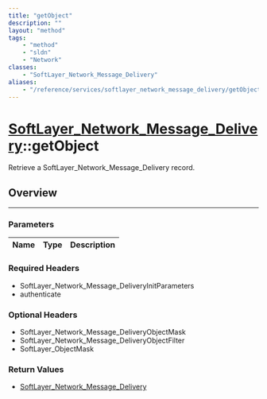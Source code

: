 ```yaml
---
title: "getObject"
description: ""
layout: "method"
tags:
    - "method"
    - "sldn"
    - "Network"
classes:
    - "SoftLayer_Network_Message_Delivery"
aliases:
    - "/reference/services/softlayer_network_message_delivery/getObject"
---
```

# [SoftLayer_Network_Message_Delivery](/reference/services/SoftLayer_Network_Message_Delivery)::getObject

Retrieve a SoftLayer_Network_Message_Delivery record.


## Overview 


-----

### Parameters 
|Name | Type | Description |
| --- | --- | --- |


### Required Headers
* SoftLayer_Network_Message_DeliveryInitParameters
* authenticate


### Optional Headers
* SoftLayer_Network_Message_DeliveryObjectMask
* SoftLayer_Network_Message_DeliveryObjectFilter
* SoftLayer_ObjectMask

### Return Values
* <a href='/reference/datatypes/SoftLayer_Network_Message_Delivery'>SoftLayer_Network_Message_Delivery </a>




